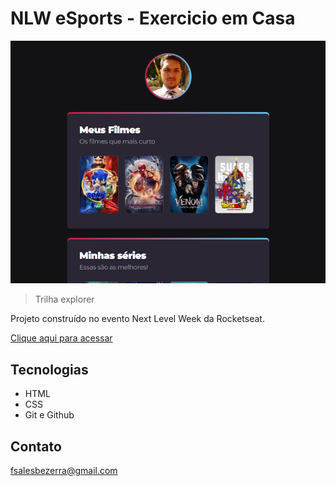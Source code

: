 # NLW eSports - Exercicio em Casa

![preview](./.github/preview.png)

> Trilha explorer

Projeto construído no evento Next Level Week da Rocketseat.

[Clique aqui para acessar](https://chiiico1303.github.io/NLWeSports-EeC/)

## Tecnologias

- HTML
- CSS
- Git e Github

## Contato

fsalesbezerra@gmail.com
